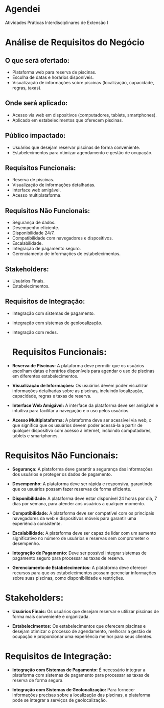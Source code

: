 # Agendei
 Atividades Práticas Interdisciplinares de Extensão I
 
# Análise de Requisitos do Negócio

## O que será ofertado:
- Plataforma web para reserva de piscinas.
- Escolha de datas e horários disponíveis.
- Visualização de informações sobre piscinas (localização, capacidade, regras, taxas).

## Onde será aplicado:
- Acesso via web em dispositivos (computadores, tablets, smartphones).
- Aplicado em estabelecimentos que oferecem piscinas.

## Público impactado:
- Usuários que desejam reservar piscinas de forma conveniente.
- Estabelecimentos para otimizar agendamento e gestão de ocupação.

## Requisitos Funcionais:
- Reserva de piscinas.
- Visualização de informações detalhadas.
- Interface web amigável.
- Acesso multiplataforma.

## Requisitos Não Funcionais:
- Segurança de dados.
- Desempenho eficiente.
- Disponibilidade 24/7.
- Compatibilidade com navegadores e dispositivos.
- Escalabilidade.
- Integração de pagamento seguro.
- Gerenciamento de informações de estabelecimentos.

## Stakeholders:
- Usuários Finais.
- Estabelecimentos.

## Requisitos de Integração:
- Integração com sistemas de pagamento.
- Integração com sistemas de geolocalização.
- Integração com redes.
  # Requisitos Funcionais:
- **Reserva de Piscinas:** A plataforma deve permitir que os usuários escolham datas e horários disponíveis para agendar o uso de piscinas em diferentes estabelecimentos.

- **Visualização de Informações:** Os usuários devem poder visualizar informações detalhadas sobre as piscinas, incluindo localização, capacidade, regras e taxas de reserva.

- **Interface Web Amigável:** A interface da plataforma deve ser amigável e intuitiva para facilitar a navegação e o uso pelos usuários.

- **Acesso Multiplataforma:** A plataforma deve ser acessível via web, o que significa que os usuários devem poder acessá-la a partir de qualquer dispositivo com acesso à internet, incluindo computadores, tablets e smartphones.

# Requisitos Não Funcionais:
- **Segurança:** A plataforma deve garantir a segurança das informações dos usuários e proteger os dados de pagamento.

- **Desempenho:** A plataforma deve ser rápida e responsiva, garantindo que os usuários possam fazer reservas de forma eficiente.

- **Disponibilidade:** A plataforma deve estar disponível 24 horas por dia, 7 dias por semana, para atender aos usuários a qualquer momento.

- **Compatibilidade:** A plataforma deve ser compatível com os principais navegadores da web e dispositivos móveis para garantir uma experiência consistente.

- **Escalabilidade:** A plataforma deve ser capaz de lidar com um aumento significativo no número de usuários e reservas sem comprometer o desempenho.

- **Integração de Pagamento:** Deve ser possível integrar sistemas de pagamento seguro para processar as taxas de reserva.

- **Gerenciamento de Estabelecimentos:** A plataforma deve oferecer recursos para que os estabelecimentos possam gerenciar informações sobre suas piscinas, como disponibilidade e restrições.

# Stakeholders:
- **Usuários Finais:** Os usuários que desejam reservar e utilizar piscinas de forma mais conveniente e organizada.

- **Estabelecimentos:** Os estabelecimentos que oferecem piscinas e desejam otimizar o processo de agendamento, melhorar a gestão de ocupação e proporcionar uma experiência melhor para seus clientes.

# Requisitos de Integração:
- **Integração com Sistemas de Pagamento:** É necessário integrar a plataforma com sistemas de pagamento para processar as taxas de reserva de forma segura.

- **Integração com Sistemas de Geolocalização:** Para fornecer informações precisas sobre a localização das piscinas, a plataforma pode se integrar a serviços de geolocalização.
